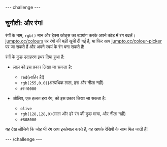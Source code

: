 \--- challenge \---

## चुनौती: और रंग!

रंगों के नाम, `rgb()` मान और हेक्स कोड्स का उपयोग करके अपने कोड में रंग बदलें। <a href="http://jumpto.cc/colours" target="_blank"> jumpto.cc/colours</a> पर रंगों की बड़ी सूची दी गई है, या फिर आप <a href="http://jumpto.cc/colour-picker" target="_blank">jumpto.cc/colour-picker</a> पर जा सकते हैं और अपने स्वयं के रंग बना सकते हैं!

रंगों के कुछ उदाहरण इधर दिया हुआ हैं:

+ लाल को इस प्रकार लिखा जा सकता है:
    
    + `red`(ज़ाहिर है!)
    + `rgb(255,0,0)`(अत्यधिक लाल, हरा और नीला नहीं)
    + `#ff0000`

+ ओलिव, एक हल्का हरा रंग, को इस प्रकार लिखा जा सकता है:
    
    + `olive`
    + `rgb(128,128,0)`(लाल और हरे रंग की कुछ मात्रा, और नीला नहीं)
    + `#808000`

यह देख लीजिये कि जोह भी रंग आप इस्तेमाल करते हैं, वह आपके रेसिपी के साथ मिल जाती हैं!

\--- /challenge \---